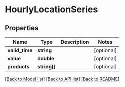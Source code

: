 # HourlyLocationSeries

## Properties
Name | Type | Description | Notes
------------ | ------------- | ------------- | -------------
**valid_time** | **string** |  | [optional] 
**value** | **double** |  | [optional] 
**products** | **string[]** |  | [optional] 

[[Back to Model list]](../README.md#documentation-for-models) [[Back to API list]](../README.md#documentation-for-api-endpoints) [[Back to README]](../README.md)


